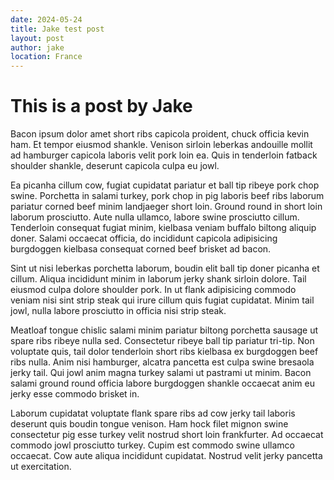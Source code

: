 ```yaml
---
date: 2024-05-24
title: Jake test post
layout: post
author: jake
location: France
---
```


# This is a post by Jake

Bacon ipsum dolor amet short ribs capicola proident, chuck officia kevin ham. Et tempor eiusmod shankle. Venison sirloin leberkas andouille mollit ad hamburger capicola laboris velit pork loin ea. Quis in tenderloin fatback shoulder shankle, deserunt capicola culpa eu jowl.

Ea picanha cillum cow, fugiat cupidatat pariatur et ball tip ribeye pork chop swine. Porchetta in salami turkey, pork chop in pig laboris beef ribs laborum pariatur corned beef minim landjaeger short loin. Ground round in short loin laborum prosciutto. Aute nulla ullamco, labore swine prosciutto cillum. Tenderloin consequat fugiat minim, kielbasa veniam buffalo biltong aliquip doner. Salami occaecat officia, do incididunt capicola adipisicing burgdoggen kielbasa consequat corned beef brisket ad bacon.

Sint ut nisi leberkas porchetta laborum, boudin elit ball tip doner picanha et cillum. Aliqua incididunt minim in laborum jerky shank sirloin dolore. Tail eiusmod culpa dolore shoulder pork. In ut flank adipisicing commodo veniam nisi sint strip steak qui irure cillum quis fugiat cupidatat. Minim tail jowl, nulla labore prosciutto in officia nisi strip steak.

Meatloaf tongue chislic salami minim pariatur biltong porchetta sausage ut spare ribs ribeye nulla sed. Consectetur ribeye ball tip pariatur tri-tip. Non voluptate quis, tail dolor tenderloin short ribs kielbasa ex burgdoggen beef ribs nulla. Anim nisi hamburger, alcatra pancetta est culpa swine bresaola jerky tail. Qui jowl anim magna turkey salami ut pastrami ut minim. Bacon salami ground round officia labore burgdoggen shankle occaecat anim eu jerky esse commodo brisket in.

Laborum cupidatat voluptate flank spare ribs ad cow jerky tail laboris deserunt quis boudin tongue venison. Ham hock filet mignon swine consectetur pig esse turkey velit nostrud short loin frankfurter. Ad occaecat commodo jowl prosciutto turkey. Cupim est commodo swine ullamco occaecat. Cow aute aliqua incididunt cupidatat. Nostrud velit jerky pancetta ut exercitation.
